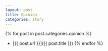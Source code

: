 ```yaml
---
layout: post
title: Opinion
categories: story
---
```


{% for post in post.categories.opinion %}
* [{{ post.url }}]({{ post.title }})
{% endfor %}